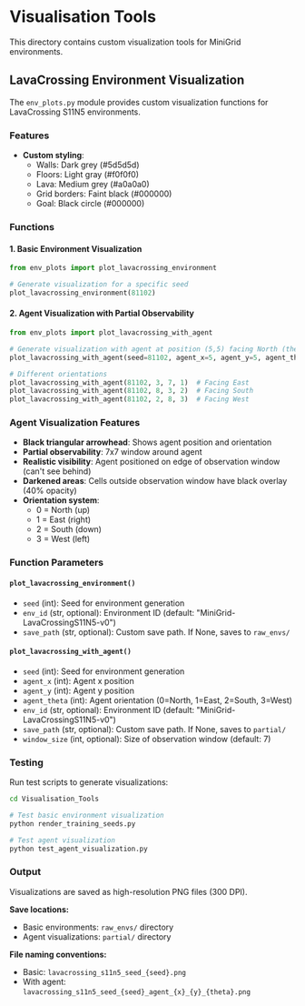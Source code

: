 # Visualisation Tools

This directory contains custom visualization tools for MiniGrid environments.

## LavaCrossing Environment Visualization

The `env_plots.py` module provides custom visualization functions for LavaCrossing S11N5 environments.

### Features

- **Custom styling**: 
  - Walls: Dark grey (#5d5d5d)
  - Floors: Light gray (#f0f0f0)  
  - Lava: Medium grey (#a0a0a0)
  - Grid borders: Faint black (#000000)
  - Goal: Black circle (#000000)

### Functions

#### 1. Basic Environment Visualization

```python
from env_plots import plot_lavacrossing_environment

# Generate visualization for a specific seed
plot_lavacrossing_environment(81102)
```

#### 2. Agent Visualization with Partial Observability

```python
from env_plots import plot_lavacrossing_with_agent

# Generate visualization with agent at position (5,5) facing North (theta=0)
plot_lavacrossing_with_agent(seed=81102, agent_x=5, agent_y=5, agent_theta=0)

# Different orientations
plot_lavacrossing_with_agent(81102, 3, 7, 1)  # Facing East
plot_lavacrossing_with_agent(81102, 8, 3, 2)  # Facing South  
plot_lavacrossing_with_agent(81102, 2, 8, 3)  # Facing West
```

### Agent Visualization Features

- **Black triangular arrowhead**: Shows agent position and orientation
- **Partial observability**: 7x7 window around agent
- **Realistic visibility**: Agent positioned on edge of observation window (can't see behind)
- **Darkened areas**: Cells outside observation window have black overlay (40% opacity)
- **Orientation system**: 
  - 0 = North (up)
  - 1 = East (right)
  - 2 = South (down)  
  - 3 = West (left)

### Function Parameters

#### `plot_lavacrossing_environment()`
- `seed` (int): Seed for environment generation
- `env_id` (str, optional): Environment ID (default: "MiniGrid-LavaCrossingS11N5-v0")
- `save_path` (str, optional): Custom save path. If None, saves to `raw_envs/`

#### `plot_lavacrossing_with_agent()`
- `seed` (int): Seed for environment generation
- `agent_x` (int): Agent x position
- `agent_y` (int): Agent y position
- `agent_theta` (int): Agent orientation (0=North, 1=East, 2=South, 3=West)
- `env_id` (str, optional): Environment ID (default: "MiniGrid-LavaCrossingS11N5-v0")
- `save_path` (str, optional): Custom save path. If None, saves to `partial/`
- `window_size` (int, optional): Size of observation window (default: 7)

### Testing

Run test scripts to generate visualizations:

```bash
cd Visualisation_Tools

# Test basic environment visualization
python render_training_seeds.py

# Test agent visualization
python test_agent_visualization.py
```

### Output

Visualizations are saved as high-resolution PNG files (300 DPI).

**Save locations:**
- Basic environments: `raw_envs/` directory
- Agent visualizations: `partial/` directory

**File naming conventions:**
- Basic: `lavacrossing_s11n5_seed_{seed}.png`
- With agent: `lavacrossing_s11n5_seed_{seed}_agent_{x}_{y}_{theta}.png` 